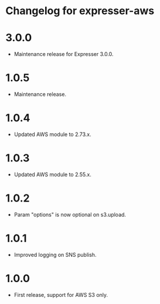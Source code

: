 # Changelog for expresser-aws

3.0.0
=====
* Maintenance release for Expresser 3.0.0.

1.0.5
=====
* Maintenance release.

1.0.4
=====
* Updated AWS module to 2.73.x.

1.0.3
=====
* Updated AWS module to 2.55.x.

1.0.2
=====
* Param "options" is now optional on s3.upload.

1.0.1
=====
* Improved logging on SNS publish.

1.0.0
=====
* First release, support for AWS S3 only.
